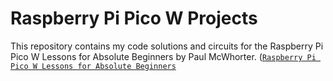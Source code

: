 # Raspberry Pi Pico W Projects

This repository contains my code solutions and circuits 
for the Raspberry Pi Pico W Lessons for Absolute Beginners by Paul McWhorter.
([`Raspberry Pi Pico W Lessons for Absolute Beginners`](https://www.youtube.com/playlist?list=PLGs0VKk2DiYz8js1SJog21cDhkBqyAhC5)

